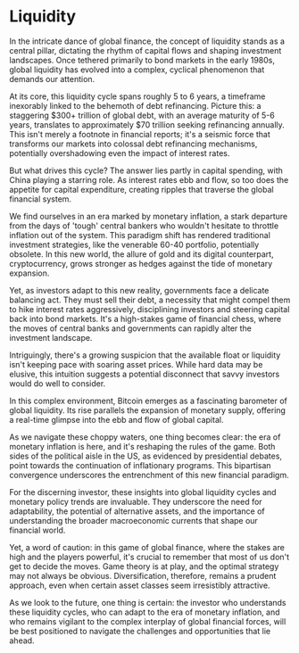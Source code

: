 # Liquidity

In the intricate dance of global finance, the concept of liquidity stands as a central pillar, dictating the rhythm of capital flows and shaping investment landscapes. Once tethered primarily to bond markets in the early 1980s, global liquidity has evolved into a complex, cyclical phenomenon that demands our attention.

At its core, this liquidity cycle spans roughly 5 to 6 years, a timeframe inexorably linked to the behemoth of debt refinancing. Picture this: a staggering $300+ trillion of global debt, with an average maturity of 5-6 years, translates to approximately $70 trillion seeking refinancing annually. This isn't merely a footnote in financial reports; it's a seismic force that transforms our markets into colossal debt refinancing mechanisms, potentially overshadowing even the impact of interest rates.

But what drives this cycle? The answer lies partly in capital spending, with China playing a starring role. As interest rates ebb and flow, so too does the appetite for capital expenditure, creating ripples that traverse the global financial system.

We find ourselves in an era marked by monetary inflation, a stark departure from the days of 'tough' central bankers who wouldn't hesitate to throttle inflation out of the system. This paradigm shift has rendered traditional investment strategies, like the venerable 60-40 portfolio, potentially obsolete. In this new world, the allure of gold and its digital counterpart, cryptocurrency, grows stronger as hedges against the tide of monetary expansion.

Yet, as investors adapt to this new reality, governments face a delicate balancing act. They must sell their debt, a necessity that might compel them to hike interest rates aggressively, disciplining investors and steering capital back into bond markets. It's a high-stakes game of financial chess, where the moves of central banks and governments can rapidly alter the investment landscape.

Intriguingly, there's a growing suspicion that the available float or liquidity isn't keeping pace with soaring asset prices. While hard data may be elusive, this intuition suggests a potential disconnect that savvy investors would do well to consider.

In this complex environment, Bitcoin emerges as a fascinating barometer of global liquidity. Its rise parallels the expansion of monetary supply, offering a real-time glimpse into the ebb and flow of global capital.

As we navigate these choppy waters, one thing becomes clear: the era of monetary inflation is here, and it's reshaping the rules of the game. Both sides of the political aisle in the US, as evidenced by presidential debates, point towards the continuation of inflationary programs. This bipartisan convergence underscores the entrenchment of this new financial paradigm.

For the discerning investor, these insights into global liquidity cycles and monetary policy trends are invaluable. They underscore the need for adaptability, the potential of alternative assets, and the importance of understanding the broader macroeconomic currents that shape our financial world.

Yet, a word of caution: in this game of global finance, where the stakes are high and the players powerful, it's crucial to remember that most of us don't get to decide the moves. Game theory is at play, and the optimal strategy may not always be obvious. Diversification, therefore, remains a prudent approach, even when certain asset classes seem irresistibly attractive.

As we look to the future, one thing is certain: the investor who understands these liquidity cycles, who can adapt to the era of monetary inflation, and who remains vigilant to the complex interplay of global financial forces, will be best positioned to navigate the challenges and opportunities that lie ahead.